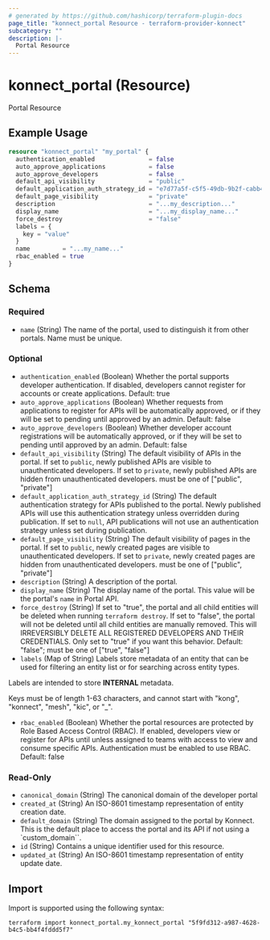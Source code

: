 ```yaml
---
# generated by https://github.com/hashicorp/terraform-plugin-docs
page_title: "konnect_portal Resource - terraform-provider-konnect"
subcategory: ""
description: |-
  Portal Resource
---
```


# konnect_portal (Resource)

Portal Resource

## Example Usage

```terraform
resource "konnect_portal" "my_portal" {
  authentication_enabled               = false
  auto_approve_applications            = false
  auto_approve_developers              = false
  default_api_visibility               = "public"
  default_application_auth_strategy_id = "e7d77a5f-c5f5-49db-9b2f-cabb4401add8"
  default_page_visibility              = "private"
  description                          = "...my_description..."
  display_name                         = "...my_display_name..."
  force_destroy                        = "false"
  labels = {
    key = "value"
  }
  name         = "...my_name..."
  rbac_enabled = true
}
```

<!-- schema generated by tfplugindocs -->
## Schema

### Required

- `name` (String) The name of the portal, used to distinguish it from other portals. Name must be unique.

### Optional

- `authentication_enabled` (Boolean) Whether the portal supports developer authentication. If disabled, developers cannot register for accounts or create applications. Default: true
- `auto_approve_applications` (Boolean) Whether requests from applications to register for APIs will be automatically approved, or if they will be set to pending until approved by an admin. Default: false
- `auto_approve_developers` (Boolean) Whether developer account registrations will be automatically approved, or if they will be set to pending until approved by an admin. Default: false
- `default_api_visibility` (String) The default visibility of APIs in the portal. If set to `public`, newly published APIs are visible to unauthenticated developers. If set to `private`, newly published APIs are hidden from unauthenticated developers. must be one of ["public", "private"]
- `default_application_auth_strategy_id` (String) The default authentication strategy for APIs published to the portal. Newly published APIs will use this authentication strategy unless overridden during publication. If set to `null`, API publications will not use an authentication strategy unless set during publication.
- `default_page_visibility` (String) The default visibility of pages in the portal. If set to `public`, newly created pages are visible to unauthenticated developers. If set to `private`, newly created pages are hidden from unauthenticated developers. must be one of ["public", "private"]
- `description` (String) A description of the portal.
- `display_name` (String) The display name of the portal. This value will be the portal's `name` in Portal API.
- `force_destroy` (String) If set to "true", the portal and all child entities will be deleted when running `terraform destroy`.
If set to "false", the portal will not be deleted until all child entities are manually removed.
This will IRREVERSIBLY DELETE ALL REGISTERED DEVELOPERS AND THEIR CREDENTIALS. Only set to "true" if you want this behavior.
Default: "false"; must be one of ["true", "false"]
- `labels` (Map of String) Labels store metadata of an entity that can be used for filtering an entity list or for searching across entity types. 

Labels are intended to store **INTERNAL** metadata.

Keys must be of length 1-63 characters, and cannot start with "kong", "konnect", "mesh", "kic", or "_".
- `rbac_enabled` (Boolean) Whether the portal resources are protected by Role Based Access Control (RBAC). If enabled, developers view or register for APIs until unless assigned to teams with access to view and consume specific APIs. Authentication must be enabled to use RBAC. Default: false

### Read-Only

- `canonical_domain` (String) The canonical domain of the developer portal
- `created_at` (String) An ISO-8601 timestamp representation of entity creation date.
- `default_domain` (String) The domain assigned to the portal by Konnect. This is the default place to access the portal and its API if not using a `custom_domain``.
- `id` (String) Contains a unique identifier used for this resource.
- `updated_at` (String) An ISO-8601 timestamp representation of entity update date.

## Import

Import is supported using the following syntax:

```shell
terraform import konnect_portal.my_konnect_portal "5f9fd312-a987-4628-b4c5-bb4f4fddd5f7"
```
